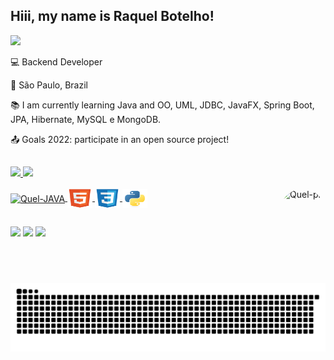 ## Hiii, my name is Raquel Botelho!

![](https://komarev.com/ghpvc/?username=RaquelBotelhoof&color=blueviolet)  

💻 Backend Developer

🏡 São Paulo, Brazil

📚 I am currently learning Java and OO, UML, JDBC, JavaFX, Spring Boot, JPA, Hibernate, MySQL e MongoDB.

📤 Goals 2022: participate in an open source project!

 ##
 
<div>
  <a href="https://github.com/RaquelBotelhoof">
  <img height="180em" src="https://github-readme-stats.vercel.app/api?username=RaquelBotelhoof&show_icons=true&theme=dracula&include_all_commits=true&count_private=true"/>
  <img height="180em" src="https://github-readme-stats.vercel.app/api/top-langs/?username=RaquelBotelhoof&layout=compact&langs_count=7&theme=dracula"/>
</div>
<div style="display: inline_block"><br>
  <img align="center" alt="Quel-JAVA" height="30" width="40"src="https://cdn.jsdelivr.net/gh/devicons/devicon/icons/java/java-original.svg"> 
  <img align="center" alt="Quel-HTML" height="30" width="40" src="https://raw.githubusercontent.com/devicons/devicon/master/icons/html5/html5-original.svg">
  <img align="center" alt="Quel-CSS" height="30" width="40" src="https://raw.githubusercontent.com/devicons/devicon/master/icons/css3/css3-original.svg">
  <img align="center" alt="Quel-Python" height="30" width="40" src="https://raw.githubusercontent.com/devicons/devicon/master/icons/python/python-original.svg">
  <img align="right" alt="Quel-pic" height="150" style="border-radius:50px;" src="https://i.picasion.com/pic91/4ab76b47d805d9967c6ae0a3b5c75fc8.gif">
</div>
  
##
  
<div>
  <a href="https://www.instagram.com/raquel_botelhoof/" target="_blank"><img src="https://img.shields.io/badge/-Instagram-%23E4405F?style=for-the-badge&logo=instagram&logoColor=white" target="_blank"></a>
  <a href = "mailto:raquel.botelhoof@gmail.com"><img src="https://img.shields.io/badge/-Gmail-%23333?style=for-the-badge&logo=gmail&logoColor=white" target="_blank"></a>
  <a href="https://www.linkedin.com/in/raquel-botelho-2a0ab816a/" target="_blank"><img src="https://img.shields.io/badge/-LinkedIn-%230077B5?style=for-the-badge&logo=linkedin&logoColor=white" target="_blank"></a> 
  </div>
  
   ![Snake animation](https://github.com/RaquelBotelhoof/RaquelBotelhoof/blob/output/github-contribution-grid-snake.svg)
</div>

